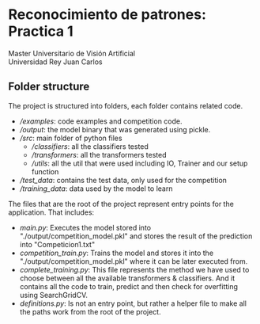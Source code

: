 # Reconocimiento de patrones: Practica 1
Master Universitario de Visión Artificial \
Universidad Rey Juan Carlos

## Folder structure
The project is structured into folders, each folder contains related code.
- */examples*: code examples and competition code.
- */output*: the model binary that was generated using pickle.
- */src*: main folder of python files
  - */classifiers*: all the classifiers tested
  - */transformers*: all the transformers tested
  - */utils*: all the util that were used including IO, Trainer and our setup function
- */test_data*: contains the test data, only used for the competition
- */training_data*: data used by the model to learn

The files that are the root of the project represent entry points for the application.
That includes:
- *main.py*: Executes the model stored into "./output/competition_model.pkl" and stores the result of the prediction into "Competicion1.txt"
- *competition_train.py*: Trains the model and stores it into the "./output/competition_model.pkl" where it can be later executed from.
- *complete_training.py*: This file represents the method we have used to choose between all the available transformers & classifiers. And it contains all the code to train, predict and then check for overfitting using SearchGridCV.
- *definitions.py*: Is not an entry point, but rather a helper file to make all the paths work from the root of the project.
